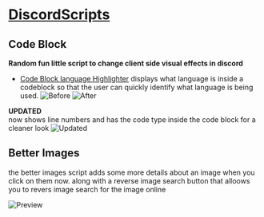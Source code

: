 # [DiscordScripts](https://vimeo.com/539929933)
## Code Block
**Random fun little script to change client side visual effects in discord**
- [Code Block language Highlighter](https://github.com/DylanMcBean/DiscordScripts/blob/main/code_block_lang_displayer.js) displays what language is inside a codeblock so that the user can quickly identify what language is being used.
![Before](https://user-images.githubusercontent.com/40377397/115071821-a2765080-9eee-11eb-91cb-51f0ef0d0452.png)
![After](https://user-images.githubusercontent.com/40377397/115071779-925e7100-9eee-11eb-89f1-0550fe4b3643.png)

**UPDATED**  
now shows line numbers and has the code type inside the code block for a cleaner look
![Updated](https://i.imgur.com/Qd5oJj3.png)


## Better Images
the better images script adds some more details about an image when you click on them now. along with a reverse image search button that alloows you to revers image search for the image online

![Preview](https://i.imgur.com/YgNnqAT.png)
